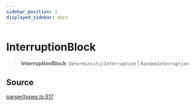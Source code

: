 ```yaml
---
sidebar_position: 1
displayed_sidebar: docs
---
```


# InterruptionBlock

> **InterruptionBlock**: `DeterministicInterruption` \| `RandomInterruption`

## Source

[parser/types.ts:517](https://github.com/revisit-studies/study/blob/68c1638/src/parser/types.ts#L517)
